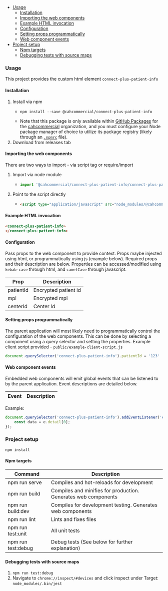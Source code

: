 - [Usage](#usage)
  * [Installation](#installation)
  * [Importing the web components](#importing-the-web-components)
  * [Example HTML invocation](#example-html-invocation)
  * [Configuration](#configuration)
  * [Setting props programmatically](#setting-props-programmatically)
  * [Web component events](#web-component-events)
- [Project setup](#project-setup)
  * [Npm targets](#npm-targets)
  * [Debugging tests with source maps](#debugging-tests-with-source-maps)
  
### Usage
This project provides the custom html element `connect-plus-patient-info`

#### Installation
1. Install via npm
   * ````shell script
     npm install --save @cahcommercial/connect-plus-patient-info
   * Note that this package is only available within [GitHub Packages](https://help.github.com/en/packages/using-github-packages-with-your-projects-ecosystem/configuring-npm-for-use-with-github-packages) for the [cahcommercial](https://github.com/cahcommercial) organization, and you must configure your Node package manager of choice to utilize its package registry (likely through an [`.npmrc`](https://docs.npmjs.com/files/npmrc) file).
2. Download from releases tab

#### Importing the web components
There are two ways to import - via script tag or require/import
1. Import via node module
    * ```javascript
      import '@cahcommercial/connect-plus-patient-info/connect-plus-patient-info'
1. Point to the script directly
    * ```html
      <script type="application/javascript" src="node_modules/@cahcommercial/connect-plus-patient-info/connect-plus-patient-info.js"></script>

#### Example HTML invocation
```html
<connect-plus-patient-info>
</connect-plus-patient-info>
```

#### Configuration
Pass props to the web component to provide context. Props maybe injected using html, or programmatically using js (example below). Required props and their description are below.
Properties can be accessed/modified using `kebab-case` through html, and `camelCase` through javascript.

| Prop                  | Description                                                                                        |
|-----------------------|----------------------------------------------------------------------------------------------------|
| patientId             | Encrypted patient id                                                                               |
| mpi                   | Encrypted mpi                                                                                      |
| centerId              | Center Id                                                                                          |

#### Setting props programmatically 
The parent application will most likely need to programmatically control the configuration of the web components. This can be done by selecting a component using a query selector and setting the properties.  Example client script provided - `public/example-client-script.js`

```javascript
document.querySelector('connect-plus-patient-info').patientId = '123'
```

#### Web component events
Embedded web components will emit global events that can be listened to by the parent application. Event descriptions are detailed below.

| Event             | Description                                      |
|-------------------|--------------------------------------------------|

Example:
```javascript
document.querySelector('connect-plus-patient-info').addEventListener('event', (e) => {
    const data = e.detail[0];
});
```

### Project setup
```
npm install
```

#### Npm targets

| Command            | Description                                                    |
|--------------------|----------------------------------------------------------------|
| npm run serve      | Compiles and hot-reloads for development                       |
| npm run build      | Compiles and minifies for production. Generates web components |
| npm run build:dev  | Compiles for development testing. Generates web components     |
| npm run lint       | Lints and fixes files                                          |
| npm run test:unit  | All unit tests                                                 |
| npm run test:debug | Debug tests (See below for further explanation)                |

#### Debugging tests with source maps
1. `npm run test:debug`
2. Navigate to `chrome://inspect/#devices` and click inspect under Target: `node_modules/.bin/jest`
